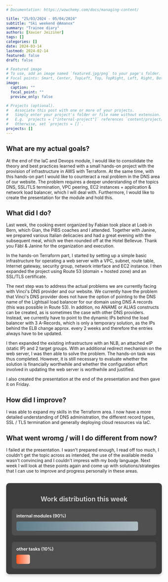 ```yaml
---
# Documentation: https://wowchemy.com/docs/managing-content/

title: "25/03/2024 - 05/04/2024"
subtitle: "Ski weekend @Amanox"
summary: "Trainee diary"
authors: [Xavier Jeiziner]
tags: []
categories: []
date: 2024-03-14
lastmod: 2024-02-14
featured: false
draft: false

# Featured image
# To use, add an image named `featured.jpg/png` to your page's folder.
# Focal points: Smart, Center, TopLeft, Top, TopRight, Left, Right, BottomLeft, Bottom, BottomRight.
image:
  caption: ""
  focal_point: ""
  preview_only: false

# Projects (optional).
#   Associate this post with one or more of your projects.
#   Simply enter your project's folder or file name without extension.
#   E.g. `projects = ["internal-project"]` references `content/project/deep-learning/index.md`.
#   Otherwise, set `projects = []`.
projects: []
---
```

## What are my actual goals?
At the end of the IaC and Devops module, I would like to consolidate the theory and best practices learned with a small hands-on project with the provision of infrastructure in AWS with Terraform. At the same time, with this hands-on part I would like to counteract a real problem in the DNS area of our website. The problem requires a deeper understanding of the topics DNS, SSL/TLS termination, VPC peering, EC2 instances + application & network load balancer, which I will deal with. Furthermore, I would like to create the presentation for the module and hold this.

## What did I do?
Last week, the cooking event organized by Fabian took place at Loeb in Bern, which Gian, the PiBS coaches and I attended. Together with Janine, we prepared various Italian delicacies and had a great evening with the subsequent meal, which we then rounded off at the Hotel Bellevue. Thank you Fäbl & Janine for the organization and execution.

In the hands-on Terraform part, I started by setting up a simple basic infrastructure for operating a web server with a VPC, subnet, route table, Internet gateway, security group, network interface and EC2 instance. I then expanded the project using Route 53 (domain + hosted zone) and an SSL/TLS certificate.

The next step was to address the actual problems we are currently facing with Vinci's DNS provider and our website. We currently have the problem that Vinci's DNS provider does not have the option of pointing to the DNS name of the Lightsail load balancer for our domain using DNS A records (this was possible in Route 53). In addition, no ANAME or ALIAS constructs can be created, as is sometimes the case with other DNS providers. Instead, we currently have to point to the dynamic IPs behind the load balancer with 3 A-Records, which is only a temporary solution, as the IPs behind the ELB change approx. every 2 weeks and therefore the entries always have to be updated.

I then expanded the existing infrastructure with an NLB, an attached eIP (static IP) and 2 target groups. With an additional redirect mechanism on the web server, I was then able to solve the problem. The hands-on task was thus completed. However, it is still necessary to evaluate whether the solution is financially worthwhile and whether the configuration effort involved in updating the web server is worthwhile and justified.

I also created the presentation at the end of the presentation and then gave it on Friday.

## How did I improve?
I was able to expand my skills in the Terraform area. I now have a more detailed understanding of DNS administration, the different record types, SSL / TLS termination and generally deploying cloud resources via IaC.

## What went wromg / will I do different from now?
I failed at the presentation. I wasn't prepared enough, I read off too much, I couldn't get the topic across as intended, the use of the available media wasn't convincing and I couldn't impress with my body language. Next week I will look at these points again and come up with solutions/strategies that I can use to improve and progress personally in these areas.

<br>
<div style="padding: 18px; padding-top: 10px; color: #eee; background-color: #3c3c3c; border-radius: 10px; box-shadow: 0 4px 8px rgba(0,0,0,0.2);">
  <h2 style="text-align: center; color: #ccc;">Work distribution this week</h2>
  <div style="background-color: #505050; padding: 15px; margin-bottom: 20px; border-radius: 8px; color: #eee; box-shadow: inset 0 2px 4px rgba(0,0,0,0.1);">
    <strong>internal modules (90%)</strong>
    <div style="width: 90%; height: 30px; background: linear-gradient(to right, #607D8B 0%, #B0BEC5 100%); border-radius: 5px; margin-top: 10px;"></div>
  </div>
  <div style="background-color: #505050; padding: 15px; border-radius: 8px; color: #eee; box-shadow: inset 0 2px 4px rgba(0,0,0,0.1);">
    <strong>other tasks (10%)</strong>
    <div style="width: 10%; height: 30px; background: linear-gradient(to right, #FF5722 0%, #FFCCBC 100%); border-radius: 5px; margin-top: 10px;"></div>
  </div>
</div>
